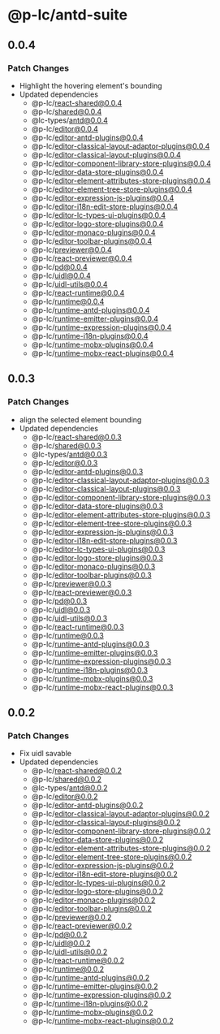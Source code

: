 # @p-lc/antd-suite

## 0.0.4

### Patch Changes

- Highlight the hovering element's bounding
- Updated dependencies
  - @p-lc/react-shared@0.0.4
  - @p-lc/shared@0.0.4
  - @lc-types/antd@0.0.4
  - @p-lc/editor@0.0.4
  - @p-lc/editor-antd-plugins@0.0.4
  - @p-lc/editor-classical-layout-adaptor-plugins@0.0.4
  - @p-lc/editor-classical-layout-plugins@0.0.4
  - @p-lc/editor-component-library-store-plugins@0.0.4
  - @p-lc/editor-data-store-plugins@0.0.4
  - @p-lc/editor-element-attributes-store-plugins@0.0.4
  - @p-lc/editor-element-tree-store-plugins@0.0.4
  - @p-lc/editor-expression-js-plugins@0.0.4
  - @p-lc/editor-i18n-edit-store-plugins@0.0.4
  - @p-lc/editor-lc-types-ui-plugins@0.0.4
  - @p-lc/editor-logo-store-plugins@0.0.4
  - @p-lc/editor-monaco-plugins@0.0.4
  - @p-lc/editor-toolbar-plugins@0.0.4
  - @p-lc/previewer@0.0.4
  - @p-lc/react-previewer@0.0.4
  - @p-lc/pd@0.0.4
  - @p-lc/uidl@0.0.4
  - @p-lc/uidl-utils@0.0.4
  - @p-lc/react-runtime@0.0.4
  - @p-lc/runtime@0.0.4
  - @p-lc/runtime-antd-plugins@0.0.4
  - @p-lc/runtime-emitter-plugins@0.0.4
  - @p-lc/runtime-expression-plugins@0.0.4
  - @p-lc/runtime-i18n-plugins@0.0.4
  - @p-lc/runtime-mobx-plugins@0.0.4
  - @p-lc/runtime-mobx-react-plugins@0.0.4

## 0.0.3

### Patch Changes

- align the selected element bounding
- Updated dependencies
  - @p-lc/react-shared@0.0.3
  - @p-lc/shared@0.0.3
  - @lc-types/antd@0.0.3
  - @p-lc/editor@0.0.3
  - @p-lc/editor-antd-plugins@0.0.3
  - @p-lc/editor-classical-layout-adaptor-plugins@0.0.3
  - @p-lc/editor-classical-layout-plugins@0.0.3
  - @p-lc/editor-component-library-store-plugins@0.0.3
  - @p-lc/editor-data-store-plugins@0.0.3
  - @p-lc/editor-element-attributes-store-plugins@0.0.3
  - @p-lc/editor-element-tree-store-plugins@0.0.3
  - @p-lc/editor-expression-js-plugins@0.0.3
  - @p-lc/editor-i18n-edit-store-plugins@0.0.3
  - @p-lc/editor-lc-types-ui-plugins@0.0.3
  - @p-lc/editor-logo-store-plugins@0.0.3
  - @p-lc/editor-monaco-plugins@0.0.3
  - @p-lc/editor-toolbar-plugins@0.0.3
  - @p-lc/previewer@0.0.3
  - @p-lc/react-previewer@0.0.3
  - @p-lc/pd@0.0.3
  - @p-lc/uidl@0.0.3
  - @p-lc/uidl-utils@0.0.3
  - @p-lc/react-runtime@0.0.3
  - @p-lc/runtime@0.0.3
  - @p-lc/runtime-antd-plugins@0.0.3
  - @p-lc/runtime-emitter-plugins@0.0.3
  - @p-lc/runtime-expression-plugins@0.0.3
  - @p-lc/runtime-i18n-plugins@0.0.3
  - @p-lc/runtime-mobx-plugins@0.0.3
  - @p-lc/runtime-mobx-react-plugins@0.0.3

## 0.0.2

### Patch Changes

- Fix uidl savable
- Updated dependencies
  - @p-lc/react-shared@0.0.2
  - @p-lc/shared@0.0.2
  - @lc-types/antd@0.0.2
  - @p-lc/editor@0.0.2
  - @p-lc/editor-antd-plugins@0.0.2
  - @p-lc/editor-classical-layout-adaptor-plugins@0.0.2
  - @p-lc/editor-classical-layout-plugins@0.0.2
  - @p-lc/editor-component-library-store-plugins@0.0.2
  - @p-lc/editor-data-store-plugins@0.0.2
  - @p-lc/editor-element-attributes-store-plugins@0.0.2
  - @p-lc/editor-element-tree-store-plugins@0.0.2
  - @p-lc/editor-expression-js-plugins@0.0.2
  - @p-lc/editor-i18n-edit-store-plugins@0.0.2
  - @p-lc/editor-lc-types-ui-plugins@0.0.2
  - @p-lc/editor-logo-store-plugins@0.0.2
  - @p-lc/editor-monaco-plugins@0.0.2
  - @p-lc/editor-toolbar-plugins@0.0.2
  - @p-lc/previewer@0.0.2
  - @p-lc/react-previewer@0.0.2
  - @p-lc/pd@0.0.2
  - @p-lc/uidl@0.0.2
  - @p-lc/uidl-utils@0.0.2
  - @p-lc/react-runtime@0.0.2
  - @p-lc/runtime@0.0.2
  - @p-lc/runtime-antd-plugins@0.0.2
  - @p-lc/runtime-emitter-plugins@0.0.2
  - @p-lc/runtime-expression-plugins@0.0.2
  - @p-lc/runtime-i18n-plugins@0.0.2
  - @p-lc/runtime-mobx-plugins@0.0.2
  - @p-lc/runtime-mobx-react-plugins@0.0.2
